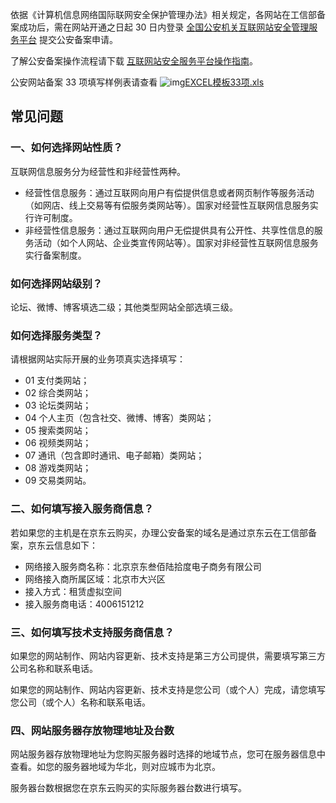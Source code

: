 依据《计算机信息网络国际联网安全保护管理办法》相关规定，各网站在工信部备案成功后，需在网站开通之日起 30 日内登录 [全国公安机关互联网站安全管理服务平台](http://www.beian.gov.cn/) 提交公安备案申请。

了解公安备案操作流程请下载 [互联网站安全服务平台操作指南](http://www.beian.gov.cn/portal/downloadcenter?token=389a313f-53c9-4eb7-8a10-5eeae2f50a73)。

公安网站备案 33 项填写样例表请查看 ![img](http://cms.jcloud.com/ueditor/dialogs/attachment/fileTypeImages/icon_xls.gif)[EXCEL模板33项.xls](https://img1.jcloudcs.com/cms/9062610c-a7f6-49fd-b320-fdb93792762720180110170854.xls)

## **常见问题**

### 一、如何选择网站性质？

互联网信息服务分为经营性和非经营性两种。

- 经营性信息服务：通过互联网向用户有偿提供信息或者网页制作等服务活动（如网店、线上交易等有偿服务类网站等）。国家对经营性互联网信息服务实行许可制度。
- 非经营性信息服务：通过互联网向用户无偿提供具有公开性、共享性信息的服务活动（如个人网站、企业类宣传网站等）。国家对非经营性互联网信息服务实行备案制度。

### 如何选择网站级别？

论坛、微博、博客填选二级；其他类型网站全部选填三级。

### 如何选择服务类型？

请根据网站实际开展的业务项真实选择填写：

- 01 支付类网站；
- 02 综合类网站；
- 03 论坛类网站；
- 04 个人主页（包含社交、微博、博客）类网站；
- 05 搜索类网站；
- 06 视频类网站；
- 07 通讯（包含即时通讯、电子邮箱）类网站；
- 08 游戏类网站；
- 09 交易类网站。

### 二、如何填写接入服务商信息？

若如果您的主机是在京东云购买，办理公安备案的域名是通过京东云在工信部备案，京东云信息如下：

- 网络接入服务商名称：北京京东叁佰陆拾度电子商务有限公司
- 网络接入商所属区域：北京市大兴区
- 接入方式：租赁虚拟空间
- 接入服务商电话：4006151212

### 三、如何填写技术支持服务商信息？

如果您的网站制作、网站内容更新、技术支持是第三方公司提供，需要填写第三方公司名称和联系电话。

如果您的网站制作、网站内容更新、技术支持是您公司（或个人）完成，请您填写您公司（或个人）名称和联系电话。

### 四、网站服务器存放物理地址及台数

网站服务器存放物理地址为您购买服务器时选择的地域节点，您可在服务器信息中查看。如您的服务器地域为华北，则对应城市为北京。

服务器台数根据您在京东云购买的实际服务器台数进行填写。